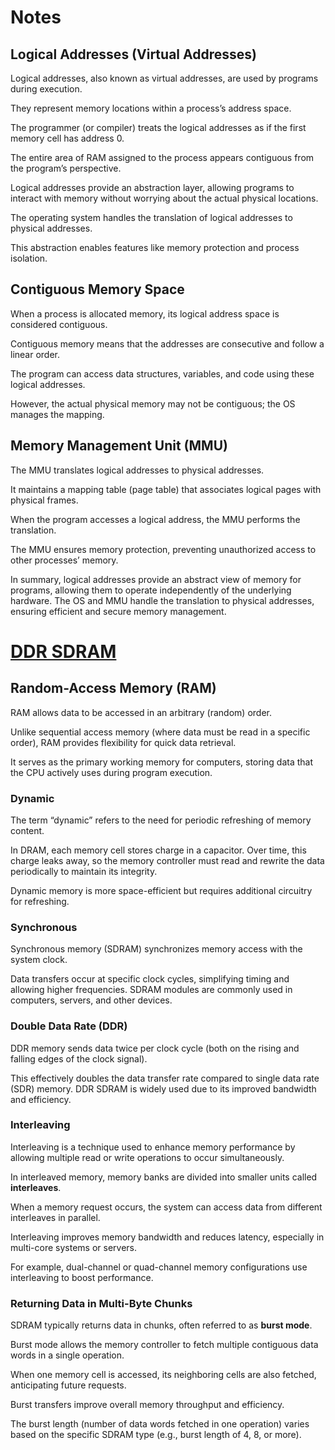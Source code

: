 # Notes

## Logical Addresses (Virtual Addresses)

Logical addresses, also known as virtual addresses, are used by programs during execution.

They represent memory locations within a process’s address space.

The programmer (or compiler) treats the logical addresses as if the first memory cell has address 0.

The entire area of RAM assigned to the process appears contiguous from the program’s perspective.

Logical addresses provide an abstraction layer, allowing programs to interact with memory without worrying about the actual physical locations.

The operating system handles the translation of logical addresses to physical addresses.

This abstraction enables features like memory protection and process isolation.

## Contiguous Memory Space

When a process is allocated memory, its logical address space is considered contiguous.

Contiguous memory means that the addresses are consecutive and follow a linear order.

The program can access data structures, variables, and code using these logical addresses.

However, the actual physical memory may not be contiguous; the OS manages the mapping.

## Memory Management Unit (MMU)

The MMU translates logical addresses to physical addresses.

It maintains a mapping table (page table) that associates logical pages with physical frames.

When the program accesses a logical address, the MMU performs the translation.

The MMU ensures memory protection, preventing unauthorized access to other processes’ memory.

In summary, logical addresses provide an abstract view of memory for programs, allowing them to operate independently of the underlying hardware. The OS and MMU handle the translation to physical addresses, ensuring efficient and secure memory management.

# [DDR SDRAM](https://sl.bing.net/cn4ujklsBEW)

## Random-Access Memory (RAM)

RAM allows data to be accessed in an arbitrary (random) order.

Unlike sequential access memory (where data must be read in a specific order), RAM provides flexibility for quick data retrieval.

It serves as the primary working memory for computers, storing data that the CPU actively uses during program execution.

### Dynamic

The term “dynamic” refers to the need for periodic refreshing of memory content.

In DRAM, each memory cell stores charge in a capacitor. Over time, this charge leaks away, so the memory controller must read and rewrite the data periodically to maintain its integrity.

Dynamic memory is more space-efficient but requires additional circuitry for refreshing.

### Synchronous

Synchronous memory (SDRAM) synchronizes memory access with the system clock.

Data transfers occur at specific clock cycles, simplifying timing and allowing higher frequencies.
SDRAM modules are commonly used in computers, servers, and other devices.

### Double Data Rate (DDR)

DDR memory sends data twice per clock cycle (both on the rising and falling edges of the clock signal).

This effectively doubles the data transfer rate compared to single data rate (SDR) memory.
DDR SDRAM is widely used due to its improved bandwidth and efficiency.

### Interleaving

Interleaving is a technique used to enhance memory performance by allowing multiple read or write operations to occur simultaneously.

In interleaved memory, memory banks are divided into smaller units called **interleaves**.

When a memory request occurs, the system can access data from different interleaves in parallel.

Interleaving improves memory bandwidth and reduces latency, especially in multi-core systems or servers.

For example, dual-channel or quad-channel memory configurations use
interleaving to boost performance.

### Returning Data in Multi-Byte Chunks

SDRAM typically returns data in chunks, often referred to as **burst mode**.

Burst mode allows the memory controller to fetch multiple contiguous data words in a single operation.

When one memory cell is accessed, its neighboring cells are also fetched, anticipating future requests.

Burst transfers improve overall memory throughput and efficiency.

The burst length (number of data words fetched in one operation) varies based on the specific SDRAM type (e.g., burst length of 4, 8, or more).
